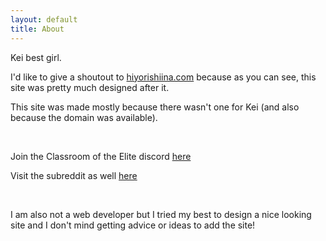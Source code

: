 ```yaml
---
layout: default
title: About
---
```

<section class="msetup mcontent">
    <div class="col">
        <p>Kei best girl.</p>
        <p>I'd like to give a shoutout to <a href="http://hiyorishiina.com">hiyorishiina.com</a> because as you can see, this site was pretty much designed after it.</p>
        <p>This site was made mostly because there wasn't one for Kei (and also because the domain was available).</p><br>
        <p>Join the Classroom of the Elite discord <a href="https://discord.gg/R38FNs6">here</a></p>
        <p>Visit the subreddit as well <a href="https://reddit.com/r/ClassroomOfTheElite">here</a></p><br>
        <p>I am also not a web developer but I tried my best to design a nice looking site and I don't mind getting advice or ideas to add the site!</p>
    </div>
</section>